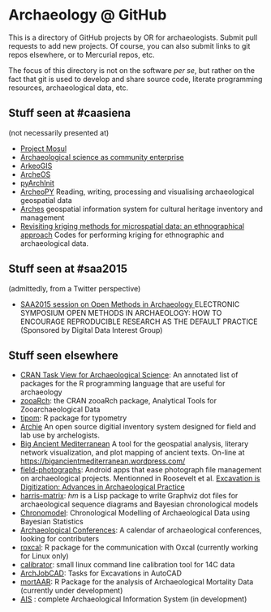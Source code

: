 # Archaeology @ GitHub

This is a directory of GitHub projects by OR for archaeologists. Submit pull requests to add new projects. Of course, you can also submit links to git repos elsewhere, or to Mercurial repos, etc.

The focus of this directory is not on the software _per se_, but rather on the fact that git is used to develop and share source code, literate programming resources, archaeological data, etc.

## Stuff seen at #caasiena

(not necessarily presented at)

- [Project Mosul](https://github.com/neshmi/projectmosul)
- [Archaeological science as community enterprise](https://github.com/nehemie/caa2015)
- [ArkeoGIS](https://github.com/croll/ArkeoGIS)
- [ArcheOS](https://github.com/archeos/ArcheOS)
- [pyArchInit](https://github.com/pyarchinit/pyarchinit_beta_test_dev)
- [ArcheoPY](https://github.com/ArchaeoPY/ArchaeoPY) Reading, writing, processing and visualising archaeological geospatial data
- [Arches](https://bitbucket.org/arches/arches) geospatial information system for cultural heritage inventory and management
- [Revisiting kriging methods for microspatial data: an ethnographical approach](https://github.com/cl379/kriging/blob/master/OK/geoStats_OK.r) Codes for performing kriging for ethnographic and archaeological data.

## Stuff seen at #saa2015

(admittedly, from a Twitter perspective)

- [SAA2015 session on Open Methods in Archaeology ](https://github.com/benmarwick/SAA2015-Open-Methods) ELECTRONIC SYMPOSIUM OPEN METHODS IN ARCHAEOLOGY: HOW TO ENCOURAGE REPRODUCIBLE RESEARCH AS THE DEFAULT PRACTICE (Sponsored by Digital Data Interest Group)

## Stuff seen elsewhere

- [CRAN Task View for Archaeological Science](https://github.com/benmarwick/ctv-archaeology): An annotated list of packages for the R programming language that are useful for archaeology
- [zooaRch](https://github.com/cran/zooaRch): the CRAN zooaRch package, Analytical Tools for Zooarchaeological Data
- [tipom](https://bitbucket.org/iosa/tipom): R package for typometry
- [Archie](https://github.com/archiedb/archie) An open source digitial inventory system designed for field and lab use by archelogists.
- [Big Ancient Mediterranean](https://github.com/Big-Ancient-Mediterranean/BAM) A tool for the geospatial analysis, literary network visualization, and plot mapping of ancient texts. On-line at  https://bigancientmediterranean.wordpress.com/
- [field-photographs](https://github.com/anatolian/field-photographs): Android apps that ease photograph file management on archaeological projects. Mentionned in Roosevelt et al. [Excavation is Digitization: Advances in Archaeological Practice](https://dx.doi.org/10.1179/2042458215Y.0000000004)
- [harris-matrix](https://github.com/tsdye/harris-matrix): *hm* is a Lisp package to write Graphviz dot files for archaeological sequence diagrams and Bayesian chronological models 
- [Chronomodel](https://github.com/Chronomodel/chronomodel): Chronological Modelling of Archaeological Data using Bayesian Statistics
- [Archaeological Conferences](https://github.com/MartinHinz/archaeological_conferences): A calendar of archaeological conferences, looking for contributers
- [roxcal](https://github.com/MartinHinz/roxcal): R package for the communication with Oxcal (currently working for Linux only)
- [calibrator](https://github.com/ISAAKiel/calibrator): small linux command line calibration tool for 14C data
- [ArchJobCAD](https://github.com/ISAAKiel/ArchJobCAD): Tasks for Excavations in AutoCAD
- [mortAAR](https://github.com/ISAAKiel/mortAAR): R Package for the analysis of Archaeological Mortality Data (currently under development)
- [AIS](https://github.com/andredebuisne/AIS) : complete Archaeological Information System (in development)
